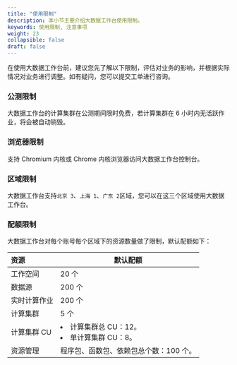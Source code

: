 ```yaml
---
title: "使用限制"
description: 本小节主要介绍大数据工作台使用限制。 
keywords: 使用限制, 注意事项 
weight: 23
collapsible: false
draft: false
---
```


在使用大数据工作台前，建议您先了解以下限制，评估对业务的影响，并根据实际情况对业务进行调整。如有疑问，您可以提交工单进行咨询。

### 公测限制

大数据工作台的计算集群在公测期间限时免费，若计算集群在 6 小时内无活跃作业，将会被自动销毁。

### 浏览器限制

支持 Chromium 内核或 Chrome 内核浏览器访问大数据工作台控制台。

### 区域限制

大数据工作台支持`北京 3`、`上海 1`、`广东 2`区域，您可以在这三个区域使用大数据工作台。

### 配额限制

大数据工作台对每个账号每个区域下的资源数量做了限制，默认配额如下：

| 资源           | 默认配额                   |
| :------------  | --------------------- |
| 工作空间        | 20 个              |
| 数据源          | 200 个             |
| 实时计算作业     | 200 个             |
| 计算集群         | 5 个              |
| 计算集群 CU      | <li>计算集群总 CU：12。<li>单计算集群 CU：8。            |
| 资源管理         | 程序包、函数包、依赖包总个数：100 个。           |



